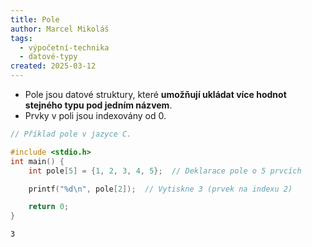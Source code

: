 ```yaml
---
title: Pole
author: Marcel Mikoláš
tags:
  - výpočetní-technika
  - datové-typy
created: 2025-03-12
---
```

* Pole jsou datové struktury, které **umožňují ukládat více hodnot stejného typu pod jedním názvem**. 
* Prvky v poli jsou indexovány od 0.

```c
// Příklad pole v jazyce C.

#include <stdio.h>
int main() {
    int pole[5] = {1, 2, 3, 4, 5};  // Deklarace pole o 5 prvcích

    printf("%d\n", pole[2]);  // Vytiskne 3 (prvek na indexu 2)

    return 0;
}

```

```
3
```
